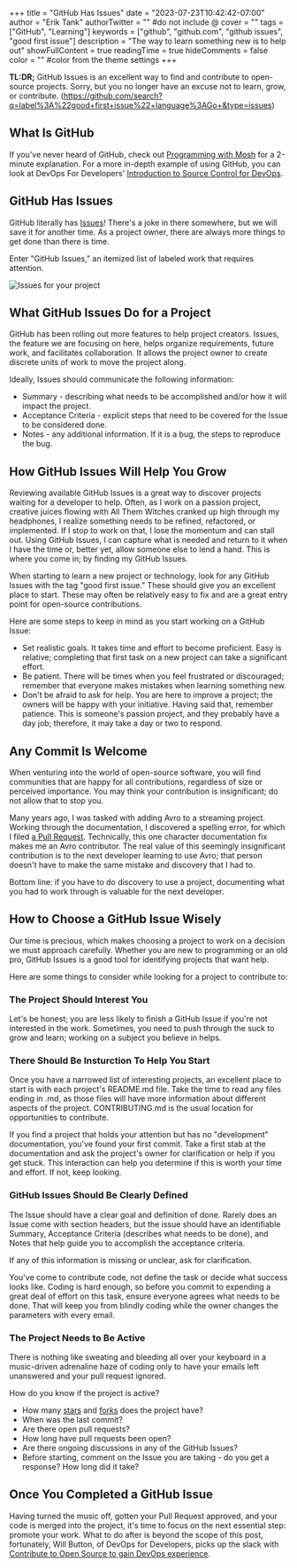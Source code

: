 +++
title = "GitHub Has Issues"
date = "2023-07-23T10:42:42-07:00"
author = "Erik Tank"
authorTwitter = "" #do not include @
cover = ""
tags = ["GitHub", "Learning"]
keywords = ["github", "github.com", "github issues", "good first issue"]
description = "The way to learn something new is to help out"
showFullContent = true
readingTime = true
hideComments = false
color = "" #color from the theme settings
+++

__TL:DR;__ GitHub Issues is an excellent way to find and contribute to open-source projects. Sorry, but you no longer have an excuse not to learn, grow, or contribute. (https://github.com/search?q=label%3A%22good+first+issue%22+language%3AGo+&type=issues)

## What Is GitHub

If you've never heard of GitHub, check out [Programming with Mosh](https://www.youtube.com/watch?v=2ReR1YJrNOM) for a 2-minute explanation. For a more in-depth example of using GitHub, you can look at DevOps For Developers' [Introduction to Source Control for DevOps](https://www.youtube.com/watch?v=VfgsJhMPh4w).

## GitHub Has Issues

GitHub literally has [Issues](https://github.com/search?q=label%3A%22good+first+issue%22+language%3AGo+&type=issues)! There's a joke in there somewhere, but we will save it for another time. As a project owner, there are always more things to get done than there is time.

Enter "GitHub Issues," an itemized list of labeled work that requires attention.

![Issues for your project](/posts/2023/github_has_issues.png)

## What GitHub Issues Do for a Project

GitHub has been rolling out more features to help project creators. Issues, the feature we are focusing on here, helps organize requirements, future work, and facilitates collaboration. It allows the project owner to create discrete units of work to move the project along.

Ideally, Issues should communicate the following information:

* Summary - describing what needs to be accomplished and/or how it will impact the project.
* Acceptance Criteria - explicit steps that need to be covered for the Issue to be considered done.
* Notes - any additional information. If it is a bug, the steps to reproduce the bug.

## How GitHub Issues Will Help You Grow

Reviewing available GitHub Issues is a great way to discover projects waiting for a developer to help. Often, as I work on a passion project, creative juices flowing with All Them Witches cranked up high through my headphones, I realize something needs to be refined, refactored, or implemented. If I stop to work on that, I lose the momentum and can stall out. Using GitHub Issues, I can capture what is needed and return to it when I have the time or, better yet, allow someone else to lend a hand. This is where you come in; by finding my GitHub Issues.

When starting to learn a new project or technology, look for any GitHub Issues with the tag "good first issue." These should give you an excellent place to start. These may often be relatively easy to fix and are a great entry point for open-source contributions.

Here are some steps to keep in mind as you start working on a GitHub Issue:

* Set realistic goals. It takes time and effort to become proficient. Easy is relative; completing that first task on a new project can take a significant effort.
* Be patient. There will be times when you feel frustrated or discouraged; remember that everyone makes mistakes when learning something new.
* Don't be afraid to ask for help. You are here to improve a project; the owners will be happy with your initiative. Having said that, remember patience. This is someone's passion project, and they probably have a day job; therefore, it may take a day or two to respond.

## Any Commit Is Welcome

When venturing into the world of open-source software, you will find communities that are happy for all contributions, regardless of size or perceived importance. You may think your contribution is insignificant; do not allow that to stop you.

Many years ago, I was tasked with adding Avro to a streaming project. Working through the documentation, I discovered a spelling error, for which I filed [a Pull Request](https://github.com/apache/avro/commit/5f064c0d162ea3bb2a28b576c590638052177054). Technically, this one character documentation fix makes me an Avro contributor. The real value of this seemingly insignificant contribution is to the next developer learning to use Avro; that person doesn't have to make the same mistake and discovery that I had to.

Bottom line: if you have to do discovery to use a project, documenting what you had to work through is valuable for the next developer.

## How to Choose a GitHub Issue Wisely

Our time is precious, which makes choosing a project to work on a decision we must approach carefully. Whether you are new to programming or an old pro, GitHub Issues is a good tool for identifying projects that want help.

Here are some things to consider while looking for a project to contribute to:

### The Project Should Interest You

Let's be honest; you are less likely to finish a GitHub Issue if you're not interested in the work. Sometimes, you need to push through the suck to grow and learn; working on a subject you believe in helps.

### There Should Be Insturction To Help You Start

Once you have a narrowed list of interesting projects, an excellent place to start is with each project's README.md file. Take the time to read any files ending in .md, as those files will have more information about different aspects of the project. CONTRIBUTING.md is the usual location for opportunities to contribute.

If you find a project that holds your attention but has no "development" documentation, you've found your first commit. Take a first stab at the documentation and ask the project's owner for clarification or help if you get stuck. This interaction can help you determine if this is worth your time and effort. If not, keep looking.

### GitHub Issues Should Be Clearly Defined

The Issue should have a clear goal and definition of done. Rarely does an Issue come with section headers, but the issue should have an identifiable Summary, Acceptance Criteria (describes what needs to be done), and Notes that help guide you to accomplish the acceptance criteria.

If any of this information is missing or unclear, ask for clarification.

You've come to contribute code, not define the task or decide what success looks like. Coding is hard enough, so before you commit to expending a great deal of effort on this task, ensure everyone agrees what needs to be done. That will keep you from blindly coding while the owner changes the parameters with every email.

### The Project Needs to Be Active

There is nothing like sweating and bleeding all over your keyboard in a music-driven adrenaline haze of coding only to have your emails left unanswered and your pull request ignored.

How do you know if the project is active?

* How many [stars](https://www.infracost.io/blog/github-stars-matter-here-is-why) and [forks](https://blog.tidelift.com/dont-judge-a-project-by-its-github-stars-alone) does the project have?
* When was the last commit?
* Are there open pull requests?
* How long have pull requests been open?
* Are there ongoing discussions in any of the GitHub Issues?
* Before starting, comment on the Issue you are taking - do you get a response? How long did it take?

## Once You Completed a GitHub Issue

Having turned the music off, gotten your Pull Request approved, and your code is merged into the project, it's time to focus on the next essential step: promote your work. What to do after is beyond the scope of this post, fortunately, Will Button, of DevOps for Developers, picks up the slack with [Contribute to Open Source to gain DevOps experience](https://www.youtube.com/watch?v=NkVpcsh_TfA&t=222s).
